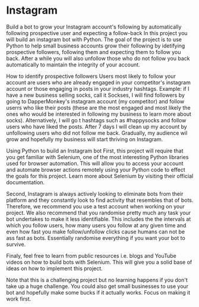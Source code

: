 # Instagram
Build a bot to grow your Instagram account's following by automatically following prospective user and expecting a follow-back
In this project you will build an instagram bot with Python. The goal of the project is to use Python to help small business accounts grow their following by idetifying prospective followers, following them and expecting them to follow you back. After a while you will also unfollow those who do not follow you back automatically to maintain the integrity of your account.

How to identify prospective followers
Users most likely to follow your account are users who are already engaged in your competitor's instagram account or those engaging in posts in your industry hashtags. Example: if I have a new business selling socks, call it Sockses, I will find followers by going to DapperMonkey's instagram account (my competitor) and follow userrs who like their posts (these are the most engaged and most likely the ones who would be interested in following my business to learn more about socks). Alternatively, I will go t hashtags such as #happysocks and follow users who have liked the posts. After 7 days I will clean up my account by unfollowing users who did not follow me back. Gradually, my audience wil grow and hopefully my business will start thriving on Instagram.

Using Python to build an Instagram bot
First, this project will require that you get familiar with Selenium, one of the most interesting Python libraries used for browser automation. This will allow you to access your account and automate browser actions remotely using your Python code to effect the goals for this project. Learn more about Selenium by visiting their official documentation.

Second, Instagram is always actively looking to eliminate bots from their platform and they constantly look to find activity that resembles that of bots. Therefore, we recommend you use a test account when working on your project. We also recommend that you randomise pretty much any task your bot undertakes to make it less identifiable. This includes the the intervals at which you follow users, how many users you follow at any given time and even how fast you make follow/unfollow clicks cause humans can not be ass fast as bots. Essentially randomise everything if you want your bot to survive.

Finaly, feel free to learn from public resources i.e. blogs and YouTube videos on how to build bots with Selenium. This will give you a solid base of ideas on how to implement this project.

Note that this is a challenging project but no learning happens if you don't take up a huge challenge. You could also get small businesses to use your bot and hopefully make some bucks if it actually works. Focus on making it work first.

